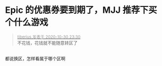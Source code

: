 # Epic 的优惠券要到期了，MJJ 推荐下买个什么游戏


<div class="quote"><blockquote><font size="2"><a href="https://www.hostloc.com/forum.php?mod=redirect&amp;goto=findpost&amp;pid=9378811&amp;ptid=760026" target="_blank"><font color="#999999">tiberius 发表于 2020-10-30 23:30</font></a></font><br />
不花钱，花钱就不能随意转区了</blockquote></div><br />
都说换区，怎样看属于哪个区啊<img id="aimg_sAw4e" onclick="zoom(this, this.src, 0, 0, 0)" class="zoom" src="https://cdn.jsdelivr.net/gh/hishis/forum-master/public/images/patch.gif" onmouseover="img_onmouseoverfunc(this)" onload="thumbImg(this)" border="0" alt="" />
